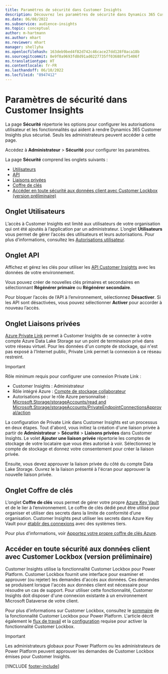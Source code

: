 ```yaml
---
title: Paramètres de sécurité dans Customer Insights
description: Découvrez les paramètres de sécurité dans Dynamics 365 Customer Insights.
ms.date: 06/08/2022
ms.subservice: audience-insights
ms.topic: conceptual
author: m-hartmann
ms.author: mhart
ms.reviewer: mhart
manager: shellyha
ms.openlocfilehash: 163deb9bed4f82d742c46cace27dd128f0aca18b
ms.sourcegitcommit: 8e9f0a9693fd8d91ad0227735ff03688fef5406f
ms.translationtype: HT
ms.contentlocale: fr-FR
ms.lasthandoff: 06/10/2022
ms.locfileid: "8947412"
---
```

# <a name="security-settings-in-customer-insights"></a>Paramètres de sécurité dans Customer Insights

La page **Sécurité** répertorie les options pour configurer les autorisations utilisateur et les fonctionnalités qui aident à rendre Dynamics 365 Customer Insights plus sécurisé. Seuls les administrateurs peuvent accéder à cette page.

Accédez à **Administrateur** > **Sécurité** pour configurer les paramètres.

La page **Sécurité** comprend les onglets suivants :

- [Utilisateurs](#users-tab)
- [API](#apis-tab)
- [Liaisons privées](#private-links-tab)
- [Coffre de clés ](#key-vault-tab)
- [Accéder en toute sécurité aux données client avec Customer Lockbox (version préliminaire)](#securely-access-customer-data-with-customer-lockbox-preview)

## <a name="users-tab"></a>Onglet Utilisateurs

L’accès à Customer Insights est limité aux utilisateurs de votre organisation qui ont été ajoutés à l’application par un administrateur. L’onglet **Utilisateurs** vous permet de gérer l’accès des utilisateurs et leurs autorisations. Pour plus d’informations, consultez les [Autorisations utilisateur](permissions.md).

## <a name="apis-tab"></a>Onglet API

Affichez et gérez les clés pour utiliser les [API Customer Insights](apis.md) avec les données de votre environnement.

Vous pouvez créer de nouvelles clés primaires et secondaires en sélectionnant **Régénérer primaire** ou **Régénérer secondaire**. 

Pour bloquer l’accès de l’API à l’environnement, sélectionnez **Désactiver**. Si les API sont désactivées, vous pouvez sélectionner **Activer** pour accorder à nouveau l’accès.

## <a name="private-links-tab"></a>Onglet Liaisons privées

[Azure Private Link](/azure/private-link/private-link-overview) permet à Customer Insights de se connecter à votre compte Azure Data Lake Storage sur un point de terminaison privé dans votre réseau virtuel. Pour les données d'un compte de stockage, qui n'est pas exposé à l'Internet public, Private Link permet la connexion à ce réseau restreint.

> [!IMPORTANT]
> Rôle minimum requis pour configurer une connexion Private Link :
>
> - Customer Insights : Administrateur
> - Rôle intégré Azure : [Compte de stockage collaborateur](/azure/role-based-access-control/built-in-roles#storage-account-contributor)
> - Autorisations pour le rôle Azure personnalisé : [Microsoft.Storage/storageAccounts/read and Microsoft.Storage/storageAccounts/PrivateEndpointConnectionsApproval/action](/azure/role-based-access-control/resource-provider-operations#microsoftstorage)
>

La configuration de Private Link dans Customer Insights est un processus en deux étapes. Tout d'abord, vous initiez la création d'une liaison privée à partir de **Administrateur** > **Sécurité** > **Liaisons privées** dans Customer Insights. Le volet **Ajouter une liaison privée** répertorie les comptes de stockage de votre locataire que vous êtes autorisé à voir. Sélectionnez le compte de stockage et donnez votre consentement pour créer la liaison privée.

Ensuite, vous devez approuver la liaison privée du côté du compte Data Lake Storage. Ouvrez le la liaison présenté à l'écran pour approuver la nouvelle liaison privée.

## <a name="key-vault-tab"></a>Onglet Coffre de clés

L’onglet **Coffre de clés** vous permet de gérer votre propre [Azure Key Vault](/azure/key-vault/general/basic-concepts) et de le lier à l’environnement.
Le coffre de clés dédié peut être utilisé pour organiser et utiliser des secrets dans la limite de conformité d’une organisation. Customer Insights peut utiliser les secrets dans Azure Key Vault pour [établir des connexions](connections.md) avec des systèmes tiers.

Pour plus d’informations, voir [Apportez votre propre coffre de clés Azure](use-azure-key-vault.md).

## <a name="securely-access-customer-data-with-customer-lockbox-preview"></a>Accéder en toute sécurité aux données client avec Customer Lockbox (version préliminaire)

Customer Insights utilise la fonctionnalité Customer Lockbox pour Power Platform. Customer Lockbox fournit une interface pour examiner et approuver (ou rejeter) les demandes d'accès aux données. Ces demandes se produisent lorsque l'accès aux données client est nécessaire pour résoudre un cas de support. Pour utiliser cette fonctionnalité, Customer Insights doit disposer d'une connexion existante à un environnement Microsoft Dataverse de votre client.

Pour plus d'informations sur Customer Lockbox, consultez le [sommaire](/power-platform/admin/about-lockbox#summary) de la fonctionnalité Customer Lockbox pour Power Platform. L'article décrit également le [flux de travail](/power-platform/admin/about-lockbox#workflow) et la [configuration](/power-platform/admin/about-lockbox#enable-the-lockbox-policy) requise pour activer la fonctionnalité Customer Lockbox.

> [!IMPORTANT]
> Les administrateurs globaux pour Power Platform ou les administrateurs de Power Platform peuvent approuver les demandes de Customer Lockbox émises pour Customer Insights.

[!INCLUDE [footer-include](includes/footer-banner.md)]
